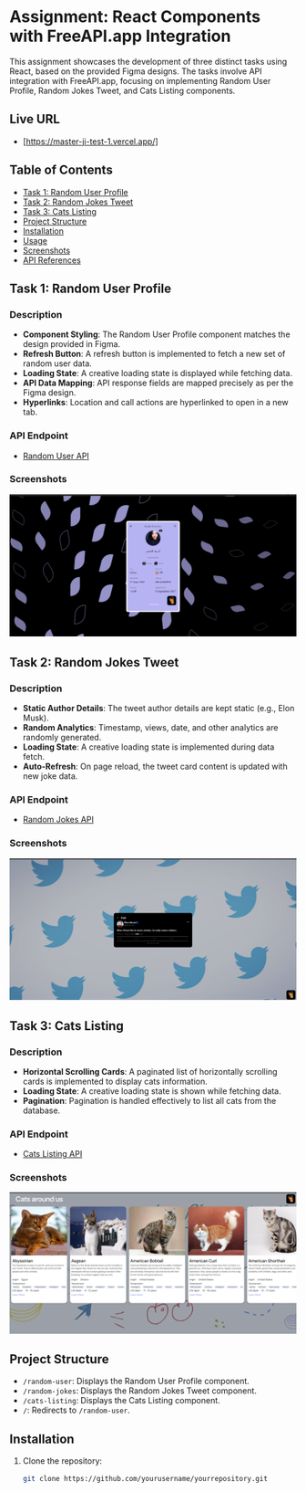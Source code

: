 # Assignment: React Components with FreeAPI.app Integration

This assignment showcases the development of three distinct tasks using React, based on the provided Figma designs. The tasks involve API integration with FreeAPI.app, focusing on implementing Random User Profile, Random Jokes Tweet, and Cats Listing components.

## Live URL 
- [https://master-ji-test-1.vercel.app/]

## Table of Contents
- [Task 1: Random User Profile](#task-1-random-user-profile)
- [Task 2: Random Jokes Tweet](#task-2-random-jokes-tweet)
- [Task 3: Cats Listing](#task-3-cats-listing)
- [Project Structure](#project-structure)
- [Installation](#installation)
- [Usage](#usage)
- [Screenshots](#screenshots)
- [API References](#api-references)

## Task 1: Random User Profile

### Description
- **Component Styling**: The Random User Profile component matches the design provided in Figma.
- **Refresh Button**: A refresh button is implemented to fetch a new set of random user data.
- **Loading State**: A creative loading state is displayed while fetching data.
- **API Data Mapping**: API response fields are mapped precisely as per the Figma design.
- **Hyperlinks**: Location and call actions are hyperlinked to open in a new tab.

### API Endpoint
- [Random User API](https://api.freeapi.app/api/v1/public/randomusers/user/random)

### Screenshots
![Random User Profile](./src/Asset/screenshots/randomuser.png)

## Task 2: Random Jokes Tweet

### Description
- **Static Author Details**: The tweet author details are kept static (e.g., Elon Musk).
- **Random Analytics**: Timestamp, views, date, and other analytics are randomly generated.
- **Loading State**: A creative loading state is implemented during data fetch.
- **Auto-Refresh**: On page reload, the tweet card content is updated with new joke data.

### API Endpoint
- [Random Jokes API](https://api.freeapi.app/api/v1/public/randomjokes/joke/random)

### Screenshots
![Random Jokes Tweet](./src/Asset/screenshots/twitter.png)

## Task 3: Cats Listing

### Description
- **Horizontal Scrolling Cards**: A paginated list of horizontally scrolling cards is implemented to display cats information.
- **Loading State**: A creative loading state is shown while fetching data.
- **Pagination**: Pagination is handled effectively to list all cats from the database.

### API Endpoint
- [Cats Listing API](https://api.freeapi.app/api/v1/public/cats?page=1&limit=4)

### Screenshots
![Cats Listing](./src/Asset/screenshots/catslist.png)

## Project Structure
- `/random-user`: Displays the Random User Profile component.
- `/random-jokes`: Displays the Random Jokes Tweet component.
- `/cats-listing`: Displays the Cats Listing component.
- `/`: Redirects to `/random-user`.

## Installation
1. Clone the repository:
   ```bash
   git clone https://github.com/yourusername/yourrepository.git

